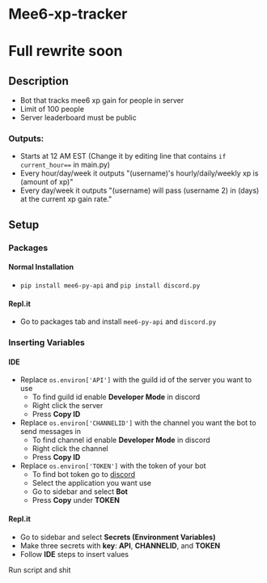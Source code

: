 # Mee6-xp-tracker
# Full rewrite soon

## Description

- Bot that tracks mee6 xp gain for people in server
- Limit of 100 people
- Server leaderboard must be public

### Outputs:

- Starts at 12 AM EST (Change it by editing line that contains `if current_hour==` in main.py)
- Every hour/day/week it outputs "(username)'s hourly/daily/weekly xp is (amount of xp)"
- Every day/week it outputs "(username) will pass (username 2) in (days) at the current xp gain rate."

## Setup

### Packages

#### Normal Installation
- `pip install mee6-py-api` and `pip install discord.py`

#### Repl.it
- Go to packages tab and install `mee6-py-api` and `discord.py`

### Inserting Variables

#### IDE

- Replace `os.environ['API']` with the guild id of the server you want to use
  - To find guild id enable **Developer Mode** in discord
  - Right click the server 
  - Press **Copy ID**
- Replace `os.environ['CHANNELID']` with the channel you want the bot to send messages in
  - To find channel id enable **Developer Mode** in discord
  - Right click the channel  
  - Press **Copy ID**
- Replace `os.environ['TOKEN']` with the token of your bot 
  - To find bot token go to [discord](https://discord.com/developers/applications)
  - Select the application you want use
  - Go to sidebar and select **Bot**
  - Press **Copy** under **TOKEN**

#### Repl.it

- Go to sidebar and select **Secrets (Environment Variables)**
- Make three secrets with **key**: **API**, **CHANNELID**, and **TOKEN**
- Follow **IDE** steps to insert values

Run script and shit
